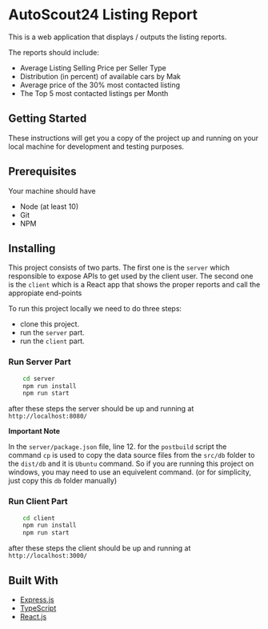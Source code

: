 # AutoScout24 Listing Report

This is a web application that displays / outputs the listing reports.

The reports should include:

-   Average Listing Selling Price per Seller Type
-   Distribution (in percent) of available cars by Mak
-   Average price of the 30% most contacted listing
-   The Top 5 most contacted listings per Month

## Getting Started

These instructions will get you a copy of the project up and running on your local machine for development and testing purposes.

## Prerequisites

Your machine should have

-   Node (at least 10)
-   Git
-   NPM

## Installing

This project consists of two parts. The first one is the `server` which responsible to expose APIs to get used by the client user. The second one is the `client` which is a React app that shows the proper reports and call the appropiate end-points

To run this project locally we need to
do three steps:

-   clone this project.
-   run the `server` part.
-   run the `client` part.

### Run Server Part

```sh
    cd server
    npm run install
    npm run start
```

after these steps the server should be up and running at `http://localhost:8080/`

**Important Note**

In the `server/package.json` file, line 12. for the `postbuild` script the command `cp` is used to copy the data source files from the `src/db` folder to the `dist/db` and it is `Ubuntu` command. So if you are running this project on windows, you may need to use an equivelent command. (or for simplicity, just copy this `db` folder manually)

### Run Client Part

```sh
    cd client
    npm run install
    npm run start
```

after these steps the client should be up and running at `http://localhost:3000/`

## Built With

-   [Express.js](https://expressjs.com/)
-   [TypeScript](https://www.typescriptlang.org/)
-   [React.js](https://reactjs.org/)
